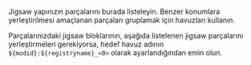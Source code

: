 Jigsaw yapınızın parçalarını burada listeleyin. Benzer konumlara yerleştirilmesi amaçlanan parçaları gruplamak için havuzları kullanın.

Parçalarınızdaki jigsaw bloklarının, aşağıda listelenen jigsaw parçalarını yerleştirmeleri gerekiyorsa, hedef havuz adının `${modid}:${registryname}_<0>` olarak ayarlandığından emin olun.
